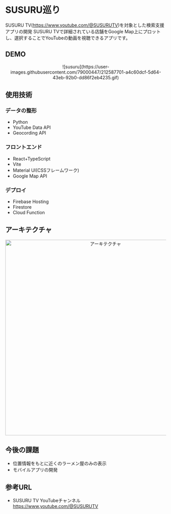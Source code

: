 # SUSURU巡り
SUSURU TV(https://www.youtube.com/@SUSURUTV)を対象とした検索支援アプリの開発
SUSURU TVで詳細されている店舗をGoogle Map上にプロットし、選択することでYouTubeの動画を視聴できるアプリです。
## DEMO
<div align="center">
![susuru](https://user-images.githubusercontent.com/79000447/212587701-a4c60dcf-5d64-43eb-92b0-dd86f2eb4235.gif)
</div>

## 使用技術
### データの整形
- Python
- YouTube Data API
- Geocording API
### フロントエンド
- React+TypeScript
- Vite
- Material UI(CSSフレームワーク)
- Google Map API
### デプロイ
- Firebase Hosting
- Firestore
- Cloud Function
## アーキテクチャ
<div align="center">
    <img width="612" alt="アーキテクチャ" src="https://user-images.githubusercontent.com/79000447/212591817-64963895-fb2e-4ff2-b1bb-fe277e96426c.png">
</div>

## 今後の課題
- 位置情報をもとに近くのラーメン屋のみの表示
- モバイルアプリの開発
## 参考URL
- SUSURU TV YouTubeチャンネル
https://www.youtube.com/@SUSURUTV
